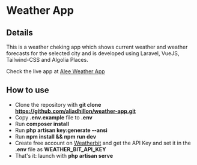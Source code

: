 # Weather App

## Details

This is a weather cheking app which shows current weather and weather forecasts for the selected city and is developed using Laravel, VueJS, Tailwind-CSS and Algolia Places.

Check the live app at [Alee Weather App](http://alee-weather-app.herokuapp.com/)

## How to use

- Clone the repository with __git clone https://github.com/aliadhillon/weather-app.git__
- Copy __.env.example__ file to __.env__
- Run __composer install__
- Run __php artisan key:generate --ansi__
- Run __npm install && npm run dev__
- Create free account on [Weatherbit](https://www.weatherbit.io/) and get the API Key
  and set it in the __.env__ file as __WEATHER_BIT_API_KEY__
- That's it: launch with __php artisan serve__ 
